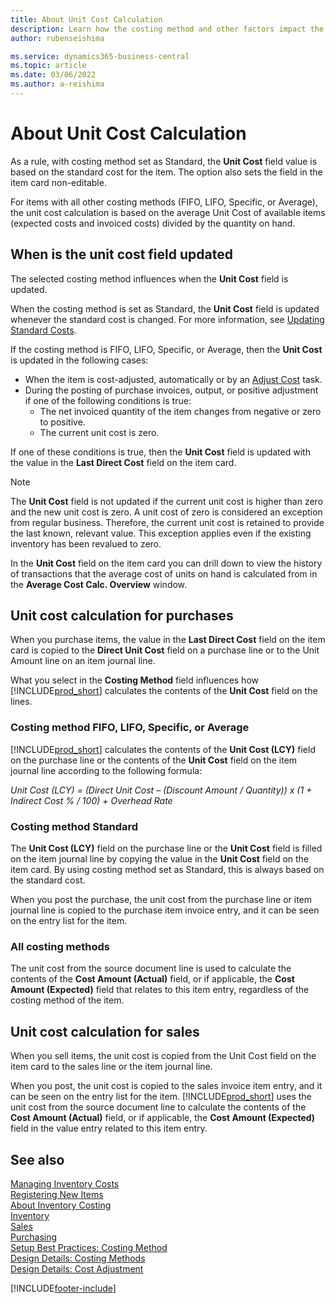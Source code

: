 ```yaml
---
title: About Unit Cost Calculation
description: Learn how the costing method and other factors impact the Unit Cost field on the Item card.
author: rubenseishima

ms.service: dynamics365-business-central
ms.topic: article
ms.date: 03/06/2022
ms.author: a-reishima
---
```

# About Unit Cost Calculation

As a rule, with costing method set as Standard, the **Unit Cost** field value is based on the standard cost for the item. The option also sets the field in the item card non-editable.

For items with all other costing methods (FIFO, LIFO, Specific, or Average), the unit cost calculation is based on the average Unit Cost of available items (expected costs and invoiced costs) divided by the quantity on hand.

## When is the unit cost field updated

The selected costing method influences when the **Unit Cost** field is updated.

When the costing method is set as Standard, the **Unit Cost** field is updated whenever the standard cost is changed. For more information, see [Updating Standard Costs](finance-how-to-update-standard-costs.md).

If the costing method is FIFO, LIFO, Specific, or Average, then the **Unit Cost** is updated in the following cases:

* When the item is cost-adjusted, automatically or by an [Adjust Cost](inventory-how-adjust-item-costs.md#to-adjust-item-costs-manually) task.
* During the posting of purchase invoices, output, or positive adjustment if one of the following conditions is true:
  * The net invoiced quantity of the item changes from negative or zero to positive.
  * The current unit cost is zero.

If one of these conditions is true, then the **Unit Cost** field is updated with the value in the **Last Direct Cost** field on the item card.

> [!NOTE]
> The **Unit Cost** field is not updated if the current unit cost is higher than zero and the new unit cost is zero. A unit cost of zero is considered an exception from regular business. Therefore, the current unit cost is retained to provide the last known, relevant value. This exception applies even if the existing inventory has been revalued to zero.

In the **Unit Cost** field on the item card you can drill down to view the history of transactions that the average cost of units on hand is calculated from in the **Average Cost Calc. Overview** window.

## Unit cost calculation for purchases

When you purchase items, the value in the **Last Direct Cost** field on the item card is copied to the **Direct Unit Cost** field on a purchase line or to the Unit Amount line on an item journal line.

What you select in the **Costing Method** field influences how [!INCLUDE[prod_short](includes/prod_short.md)] calculates the contents of the **Unit Cost** field on the lines.

### Costing method FIFO, LIFO, Specific, or Average

[!INCLUDE[prod_short](includes/prod_short.md)] calculates the contents of the **Unit Cost (LCY)** field on the purchase line or the contents of the **Unit Cost** field on the item journal line according to the following formula:

*Unit Cost (LCY) = (Direct Unit Cost – (Discount Amount / Quantity)) x (1 + Indirect Cost % / 100) + Overhead Rate*

### Costing method Standard

The **Unit Cost (LCY)** field on the purchase line or the **Unit Cost** field is filled on the item journal line by copying the value in the **Unit Cost** field on the item card. By using costing method set as Standard, this is always based on the standard cost.

When you post the purchase, the unit cost from the purchase line or item journal line is copied to the purchase item invoice entry, and it can be seen on the entry list for the item.

### All costing methods

The unit cost from the source document line is used to calculate the contents of the **Cost Amount (Actual)** field, or if applicable, the **Cost Amount (Expected)** field that relates to this item entry, regardless of the costing method of the item.

## Unit cost calculation for sales

When you sell items, the unit cost is copied from the Unit Cost field on the item card to the sales line or the item journal line.

When you post, the unit cost is copied to the sales invoice item entry, and it can be seen on the entry list for the item. [!INCLUDE[prod_short](includes/prod_short.md)] uses the unit cost from the source document line to calculate the contents of the **Cost Amount (Actual)** field, or if applicable, the **Cost Amount (Expected)** field in the value entry related to this item entry.

## See also

[Managing Inventory Costs](finance-manage-inventory-costs.md)  
[Registering New Items](inventory-how-register-new-items.md)  
[About Inventory Costing](finance-learn-about-costing.md)  
[Inventory](inventory-manage-inventory.md)  
[Sales](sales-manage-sales.md)  
[Purchasing](purchasing-manage-purchasing.md)  
[Setup Best Practices: Costing Method](setup-best-practices-costing-method.md)  
[Design Details: Costing Methods](design-details-costing-methods.md)  
[Design Details: Cost Adjustment](design-details-cost-adjustment.md)  

[!INCLUDE[footer-include](includes/footer-banner.md)]
